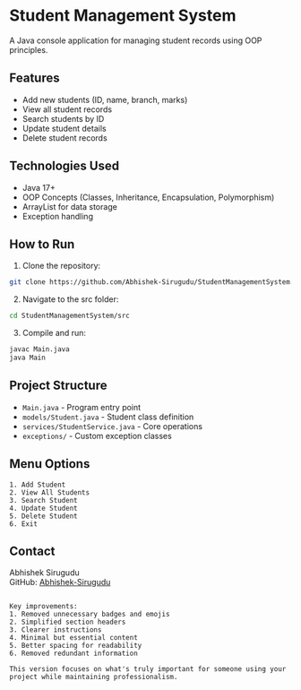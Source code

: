 # Student Management System

A Java console application for managing student records using OOP principles.

## Features

- Add new students (ID, name, branch, marks)
- View all student records
- Search students by ID
- Update student details
- Delete student records

## Technologies Used

- Java 17+
- OOP Concepts (Classes, Inheritance, Encapsulation, Polymorphism)
- ArrayList for data storage
- Exception handling

## How to Run

1. Clone the repository:
```bash
git clone https://github.com/Abhishek-Sirugudu/StudentManagementSystem.git
```

2. Navigate to the src folder:
```bash
cd StudentManagementSystem/src
```

3. Compile and run:
```bash
javac Main.java
java Main
```

## Project Structure

- `Main.java` - Program entry point
- `models/Student.java` - Student class definition
- `services/StudentService.java` - Core operations
- `exceptions/` - Custom exception classes

## Menu Options

```
1. Add Student
2. View All Students
3. Search Student
4. Update Student
5. Delete Student
6. Exit
```

## Contact

Abhishek Sirugudu  
GitHub: [Abhishek-Sirugudu](https://github.com/Abhishek-Sirugudu)
```

Key improvements:
1. Removed unnecessary badges and emojis
2. Simplified section headers
3. Clearer instructions
4. Minimal but essential content
5. Better spacing for readability
6. Removed redundant information

This version focuses on what's truly important for someone using your project while maintaining professionalism.
